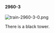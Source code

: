 #### 2960-3
![train-2960-3-0.png](https://github.com/lil-lab/nlvr/raw/master/nlvr/train/images/20/train-2960-3-0.png "train-2960-3-0.png")

There is a black tower.